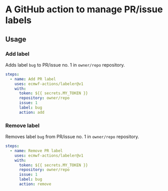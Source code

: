 # A GitHub action to manage PR/issue labels

## Usage

### Add label

Adds label `bug` to PR/issue no. 1 in `owner/repo` repository.

```yaml
steps:
  - name: Add PR label
    uses: ecmwf-actions/labeler@v1
    with:
      token: ${{ secrets.MY_TOKEN }}
      repository: owner/repo
      issue: 1
      label: bug
      action: add
```

### Remove label

Removes label `bug` from PR/issue no. 1 in `owner/repo` repository.

```yaml
steps:
  - name: Remove PR label
    uses: ecmwf-actions/labeler@v1
    with:
      token: ${{ secrets.MY_TOKEN }}
      repository: owner/repo
      issue: 1
      label: bug
      action: remove
```
